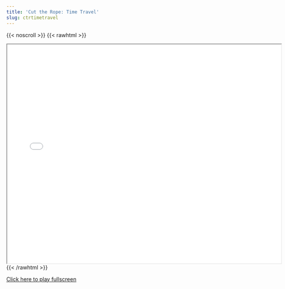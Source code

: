```yaml
---
title: 'Cut the Rope: Time Travel'
slug: ctrtimetravel
---
```


{{< noscroll >}}
{{< rawhtml >}}
<iframe width="720" height="576" name="iframe" src="/cjs-garchive/ctrtimetravel/index.html"></iframe>
{{< /rawhtml >}}

[Click here to play fullscreen](/cjs-garchive/ctrtimetravel)